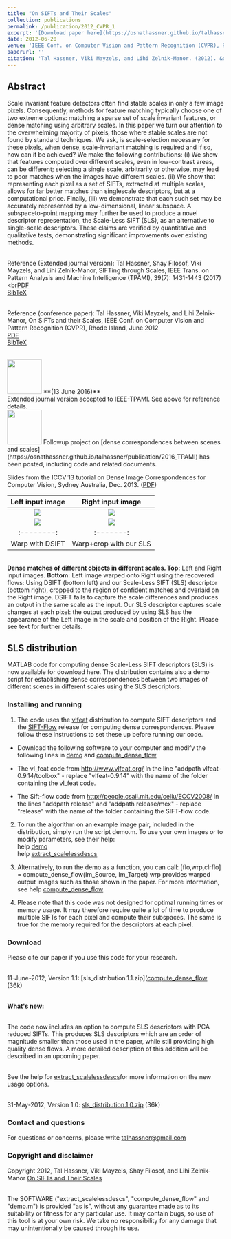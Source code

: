 ```yaml
---
title: "On SIFTs and Their Scales"
collection: publications
permalink: /publication/2012_CVPR_1
excerpt: '[Download paper here](https://osnathassner.github.io/talhassner/projects/siftscales/OnSiftsAndTheirScales-CVPR12.pdf)'
date: 2012-06-20
venue: 'IEEE Conf. on Computer Vision and Pattern Recognition (CVPR), Rhode Island'
paperurl: ''
citation: 'Tal Hassner, Viki Mayzels, and Lihi Zelnik-Manor. (2012). &quot;On SIFTs and their Scales.&quot; <i>IEEE Conf. on Computer Vision and Pattern Recognition (CVPR), Rhode Island</i>.'
---
```


Abstract
------
Scale invariant feature detectors often find stable scales in only a few image pixels. Consequently, methods for feature matching typically choose one of two extreme options: matching a sparse set of scale invariant features, or dense matching using arbitrary scales. In this paper we turn our attention to the overwhelming majority of pixels, those where stable scales are not found by standard techniques. We ask, is scale-selection necessary for these pixels, when dense, scale-invariant matching is required and if so, how can it be achieved? We make the following contributions: (i) We show that features computed over different scales, even in low-contrast areas, can be different; selecting a single scale, arbitrarily or otherwise, may lead to poor matches when the images have different scales. (ii) We show that representing each pixel as a set of SIFTs, extracted at multiple scales, allows for far better matches than singlescale descriptors, but at a computational price. Finally, (iii) we demonstrate that each such set may be accurately represented by a low-dimensional, linear subspace. A subspaceto-point mapping may further be used to produce a novel descriptor representation, the Scale-Less SIFT (SLS), as an alternative to single-scale descriptors. These claims are verified by quantitative and qualitative tests, demonstrating significant improvements over existing methods.

<br/>Reference (Extended journal version): Tal Hassner, Shay Filosof, Viki Mayzels, and Lihi Zelnik-Manor, SIFTing through Scales, IEEE Trans. on Pattern Analysis and Machine Intelligence (TPAMI), 39(7): 1431-1443 (2017)
<br/><br[PDF](https://osnathassner.github.io/talhassner/projects/siftscales/HassneretalTPAMI16.pdf)
<br/>[BibTeX](https://osnathassner.github.io/talhassner/projects/siftscales/BibTeXJournal.txt) 

<br/>Reference (conference paper): Tal Hassner, Viki Mayzels, and Lihi Zelnik-Manor, On SIFTs and their Scales, IEEE Conf. on Computer Vision and Pattern Recognition (CVPR), Rhode Island, June 2012
<br/>[PDF](https://osnathassner.github.io/talhassner/projects/siftscales/OnSiftsAndTheirScales-CVPR12.pdf)
<br/>[BibTeX](https://osnathassner.github.io/talhassner/projects/siftscales/BibTeX.tx) 

<br/>
<img src='https://osnathassner.github.io/talhassner/images/New - Icon.jpg' width='80'> **(13 June 2016)**
<br/>Extended journal version accepted to IEEE-TPAMI. See above for reference details. 

<br/>
<img src='https://osnathassner.github.io/talhassner/images/New - Icon.jpg' width='80'>
Followup project on [dense correspondences between scenes and scales](https://osnathassner.github.io/talhassner/publication/2016_TPAMI) has been posted, including code and related documents.

Slides from the ICCV'13 tutorial on Dense Image Correspondences for Computer Vision, Sydney Australia, Dec. 2013. ([PDF](https://osnathassner.github.io/talhassner/projects/siftscales/scalemaps/DenseCorrespondences_web.pdf))


| Left input image | Right input image | 
|:--------:|:-------:|
| <img src='https://osnathassner.github.io/talhassner/projects/siftscales/flowers_left.jpg'> | <img src='https://osnathassner.github.io/talhassner/projects/siftscales/flowers_right.jpg'>   | 
| <img src='https://osnathassner.github.io/talhassner/projects/siftscales/flowers_warp_dsift.jpg'> | <img src='https://osnathassner.github.io/talhassner/projects/siftscales/flowers_warp_sls.jpg'>   |
|:--------:|:-------:|
| Warp with DSIFT | Warp+crop with our SLS |

<br/>**Dense matches of different objects in different scales. Top:** Left and Right input images. **Bottom:** Left image warped onto Right using the recovered flows: Using DSIFT (bottom left) and our Scale-Less SIFT (SLS) descriptor (bottom right), cropped to the region of confident matches and overlaid on the Right image. DSIFT fails to capture the scale differences and produces an output in the same scale as the input. Our SLS descriptor captures scale changes at each pixel: the output produced by using SLS has the appearance of the Left image in the scale and position of the Right. Please see text for further details.

SLS distribution
------
MATLAB code for computing dense Scale-Less SIFT descriptors (SLS) is now available for download here. The distribution contains also a demo script for establishing dense correspondences between two images of different scenes in different scales using the SLS descriptors.

### Installing and running

  1. The code uses the [vlfeat](http://www.vlfeat.org/) distribution to compute SIFT descriptors and the [SIFT-Flow](http://people.csail.mit.edu/celiu/ECCV2008/) release for computing dense correspondences. Please follow these instructions to set these up before running our code.
  
  - Download the following software to your computer and modify the following lines in [demo](https://osnathassner.github.io/talhassner/projects/siftscales/demo.m) and [compute_dense_flow](https://osnathassner.github.io/talhassner/projects/siftscales/compute_dense_flow.m)
    
  - The vl_feat code from http://www.vlfeat.org/
In the line "addpath vlfeat-0.9.14/toolbox" - replace "vlfeat-0.9.14" with the name of the folder containing the vl_feat code.

  - The Sift-flow code from http://people.csail.mit.edu/celiu/ECCV2008/
In the lines "addpath release" and "addpath release/mex" - replace "release" with the name of the folder containing the SIFT-flow code.

  2. To run the algorithm on an example image pair, included in the distribution, simply run the script demo.m. To use your own images or to modify parameters, see their help:
  <br/>help [demo](https://osnathassner.github.io/talhassner/projects/siftscales/demo.m)
  <br/>help [extract_scalelessdescs](https://osnathassner.github.io/talhassner/projects/siftscales/extract_scalelessdescs)

  3. Alternatively, to run the demo as a function, you can call: 
\[flo,wrp,clrflo] = compute_dense_flow(Im_Source, Im_Target)
wrp provides warped output images such as those shown in the paper.
For more information, see help [compute_dense_flow](https://osnathassner.github.io/talhassner/projects/siftscales/compute_dense_flow.m)

  4. Please note that this code was not designed for optimal running times or memory usage. It may therefore require quite a lot of time to produce multiple SIFTs for each pixel and compute their subspaces. The same is true for the memory required for the descriptors at each pixel.
  
### Download
Please cite our paper if you use this code for your research.

<br/>11-June-2012, Version 1.1: [sls_distribution.1.1.zip]([compute_dense_flow](https://osnathassner.github.io/talhassner/projects/siftscales/sls_distribution.1.1.zip) (36k)

<br/>  **What's new:**

<br/>  The code now includes an option to compute SLS descriptors with PCA reduced SIFTs. This produces SLS descriptors which are an order of magnitude smaller than those used in the paper, while still providing high quality dense flows. A more detailed description of this addition will be described in an upcoming paper.

<br/>  See the help for [extract_scalelessdescs](https://osnathassner.github.io/talhassner/projects/siftscales/extract_scalelessdescs)for more information on the new usage options.

<br/>31-May-2012, Version 1.0: [sls_distribution.1.0.zip](https://osnathassner.github.io/talhassner/projects/siftscales/sls_distribution.1.0.zip) (36k)

### Contact and questions
For questions or concerns, please write talhassner@gmail.com

### Copyright and disclaimer
Copyright 2012, Tal Hassner, Viki Mayzels, Shay Filosof, and Lihi Zelnik-Manor
[On SIFTs and Their Scales](https://osnathassner.github.io/talhassner/publication/2012_CVPR_1)

<br/>The SOFTWARE ("extract_scalelessdescs", "compute_dense_flow" and "demo.m") is provided "as is", without any guarantee made as to its suitability or fitness for any particular use. It may contain bugs, so use of this tool is at your own risk. We take no responsibility for any damage that may unintentionally be caused through its use.
